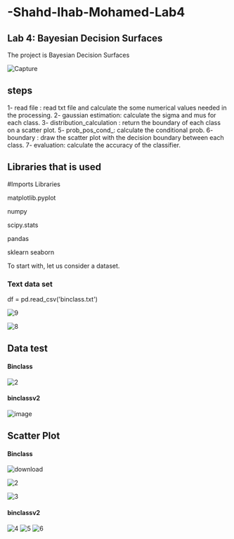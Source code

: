 # -Shahd-Ihab-Mohamed-Lab4
## Lab 4: Bayesian Decision Surfaces

The project is Bayesian Decision Surfaces

![Capture](https://user-images.githubusercontent.com/92639654/216793802-d9fe6aee-35b0-45bb-b8b1-3e77963f8934.PNG)

## steps
   1- read file : read txt file and calculate the some numerical values needed in the processing.
    2- gaussian estimation: calculate the sigma and mus for each class.
    3- distribution_calculation : return the boundary of each class on a scatter plot.
    5- prob_pos_cond_: calculate the conditional prob.
    6- boundary : draw the scatter plot with the decision boundary between each class.
    7- evaluation: calculate the accuracy of the classifier.
    

## Libraries that is used
#Imports Libraries

 matplotlib.pyplot 

 numpy 

scipy.stats

pandas 

sklearn seaborn 

To start with, let us consider a dataset.

### Text data set
df = pd.read_csv('binclass.txt') 

![9](https://user-images.githubusercontent.com/92639654/216848896-08f08f7d-e5c2-4c9b-b934-c6bb06596cdc.PNG)

![8](https://user-images.githubusercontent.com/92639654/216848888-2ea09268-721e-45a7-bc2e-1ab56e656a2a.PNG)


## Data test
#### Binclass
![2](https://user-images.githubusercontent.com/92639654/216794798-a22cee3f-e608-44d0-a700-e7889d732e8d.PNG)

#### binclassv2
![image](https://user-images.githubusercontent.com/92639654/216795214-41e8f582-5199-43a1-ac6c-d14f5fba1e6c.png)


## Scatter Plot
#### Binclass
![download](https://user-images.githubusercontent.com/92639654/216848919-a35b40cd-9f6a-45f0-8dc5-cb9e38b1c562.png)

![2](https://user-images.githubusercontent.com/92639654/216848927-4d4c931f-1800-4e90-af86-abb0ca9bcd89.png)

![3](https://user-images.githubusercontent.com/92639654/216848941-610ddbea-2737-4d00-9bbd-8198aeea14d4.png)


#### binclassv2
![4](https://user-images.githubusercontent.com/92639654/216848949-a658a62a-7bc0-460a-9a05-a7c64e36b295.png)
![5](https://user-images.githubusercontent.com/92639654/216848958-af4da458-2625-483c-9fec-eb7284830659.png)
![6](https://user-images.githubusercontent.com/92639654/216848961-d8943168-6c5f-491a-8ec0-0296d9e1fe4f.png)






